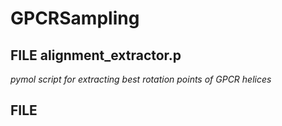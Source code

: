 # GPCRSampling

## FILE alignment_extractor.p
*pymol script for extracting best rotation points of GPCR helices*

## FILE 
